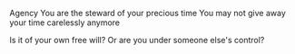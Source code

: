 Agency
You are the steward of your precious time
You may not give away your time carelessly anymore

Is it of your own free will?
Or are you under someone else's control?